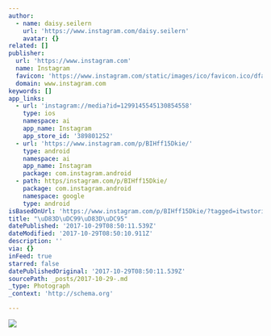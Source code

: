 ```yaml
---
author:
  - name: daisy.seilern
    url: 'https://www.instagram.com/daisy.seilern'
    avatar: {}
related: []
publisher:
  url: 'https://www.instagram.com'
  name: Instagram
  favicon: 'https://www.instagram.com/static/images/ico/favicon.ico/dfa85bb1fd63.ico'
  domain: www.instagram.com
keywords: []
app_links:
  - url: 'instagram://media?id=1299145545130854558'
    type: ios
    namespace: ai
    app_name: Instagram
    app_store_id: '389801252'
  - url: 'https://www.instagram.com/p/BIHff15Dkie/'
    type: android
    namespace: ai
    app_name: Instagram
    package: com.instagram.android
  - path: https/instagram.com/p/BIHff15Dkie/
    package: com.instagram.android
    namespace: google
    type: android
isBasedOnUrl: 'https://www.instagram.com/p/BIHff15Dkie/?tagged=itwstories'
title: "\uD83D\uDC99\uD83D\uDC95"
datePublished: '2017-10-29T08:50:11.539Z'
dateModified: '2017-10-29T08:50:10.911Z'
description: ''
via: {}
inFeed: true
starred: false
datePublishedOriginal: '2017-10-29T08:50:11.539Z'
sourcePath: _posts/2017-10-29-.md
_type: Photograph
_context: 'http://schema.org'

---
```

![](https://imgflo.herokuapp.com/graph/2b2431f8e7ba7b0/96dfaa0bcc40a48610ba800ac4de9302/croprotate.jpg?cropheight=738&cropwidth=1080&degrees=0&input=https%3A%2F%2Fscontent-iad3-1.cdninstagram.com%2Ft51.2885-15%2Fe35%2F19985312_152437768658183_6330424646298501120_n.jpg&x=0&y=177)